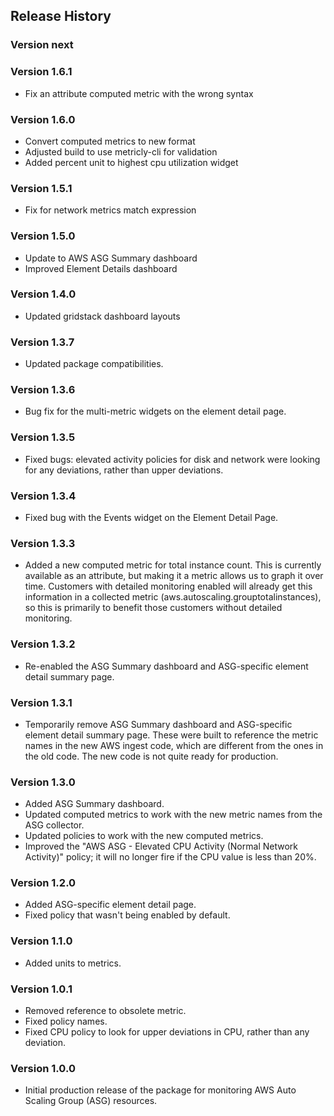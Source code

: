 ## Release History

### Version next

### Version 1.6.1

* Fix an attribute computed metric with the wrong syntax

### Version 1.6.0

* Convert computed metrics to new format
* Adjusted build to use metricly-cli for validation
* Added percent unit to highest cpu utilization widget

### Version 1.5.1

* Fix for network metrics match expression

### Version 1.5.0

* Update to AWS ASG Summary dashboard
* Improved Element Details dashboard

### Version 1.4.0

* Updated gridstack dashboard layouts

### Version 1.3.7

* Updated package compatibilities.

### Version 1.3.6

* Bug fix for the multi-metric widgets on the element detail page.

### Version 1.3.5

* Fixed bugs: elevated activity policies for disk and network were looking for any deviations, rather than upper deviations.

### Version 1.3.4

* Fixed bug with the Events widget on the Element Detail Page.

### Version 1.3.3

* Added a new computed metric for total instance count. This is currently available as an attribute, but making it a metric allows us to graph it over time. Customers with detailed monitoring enabled will already get this information in a collected metric (aws.autoscaling.grouptotalinstances), so this is primarily to benefit those customers without detailed monitoring.

### Version 1.3.2

* Re-enabled the ASG Summary dashboard and ASG-specific element detail summary page.

### Version 1.3.1

* Temporarily remove ASG Summary dashboard and ASG-specific element detail summary page. These were built to reference the metric names in the new AWS ingest code, which are different from the ones in the old code. The new code is not quite ready for production.

### Version 1.3.0

* Added ASG Summary dashboard.
* Updated computed metrics to work with the new metric names from the ASG collector.
* Updated policies to work with the new computed metrics.
* Improved the "AWS ASG - Elevated CPU Activity (Normal Network Activity)" policy; it will no longer fire if the CPU value is less than 20%.

### Version 1.2.0

* Added ASG-specific element detail page.
* Fixed policy that wasn't being enabled by default.

### Version 1.1.0

* Added units to metrics.

### Version 1.0.1

* Removed reference to obsolete metric.
* Fixed policy names.
* Fixed CPU policy to look for upper deviations in CPU, rather than any deviation.

### Version 1.0.0

* Initial production release of the package for monitoring AWS Auto Scaling Group (ASG) resources.
